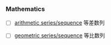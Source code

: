 ### Mathematics

- [ ] [arithmetic series/sequence](https://en.wikipedia.org/wiki/Arithmetic_progression) 等差数列
- [ ] [geometric series/sequence](https://en.wikipedia.org/wiki/Geometric_series) 等比数列

